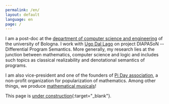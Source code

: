 ```yaml
---
permalink: /en/
layout: default
language: en
page: /
---
```


I am a post-doc at the [department of computer science and engineering](https://www.cs.unibo.it) of the university of Bologna. I work with [Ugo Dal Lago](http://www.cs.unibo.it/~dallago/) on project DIAPASoN -- Differential Program Semantics. More generally, my research lies at the junction between mathematics, computer science and logic and includes such topics as classical realizability and denotational semantics of programs.

I am also vice-president and one of the founders of [Pi Day association](https://www.piday.fr), a non-profit organization for popularization of mathematics. Among other things, we produce [mathematical musicals](http://www.piday.fr/extraits-video-2017/)!

This page is [under construction](https://www.lego.com/){:target="_blank"}.
